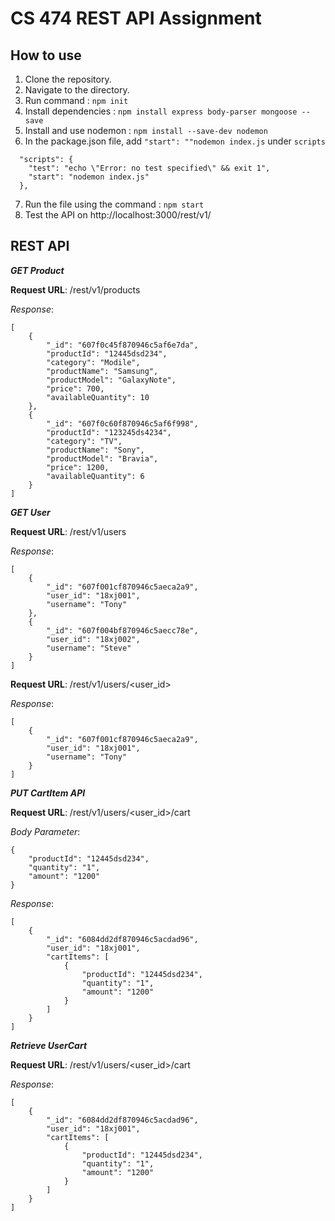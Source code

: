 # CS 474 REST API Assignment

## How to use

1. Clone the repository.
2. Navigate to the directory.
3. Run command : `npm init`
4. Install dependencies : `npm install express body-parser mongoose --save`
5. Install and use nodemon : `npm install --save-dev nodemon`
6. In the package.json file, add `"start": ""nodemon index.js` under `scripts`
```
  "scripts": {
    "test": "echo \"Error: no test specified\" && exit 1",
    "start": "nodemon index.js"
  },
```
7. Run the file using the command : `npm start`
8. Test the API on http://localhost:3000/rest/v1/

## REST API
***GET Product***

**Request URL**: /rest/v1/products

*Response*:
```
[
    {
        "_id": "607f0c45f870946c5af6e7da",
        "productId": "12445dsd234",
        "category": "Modile",
        "productName": "Samsung",
        "productModel": "GalaxyNote",
        "price": 700,
        "availableQuantity": 10
    },
    {
        "_id": "607f0c60f870946c5af6f998",
        "productId": "123245ds4234",
        "category": "TV",
        "productName": "Sony",
        "productModel": "Bravia",
        "price": 1200,
        "availableQuantity": 6
    }
]
```

***GET User***

**Request URL**: /rest/v1/users

*Response*:
```
[
    {
        "_id": "607f001cf870946c5aeca2a9",
        "user_id": "18xj001",
        "username": "Tony"
    },
    {
        "_id": "607f004bf870946c5aecc78e",
        "user_id": "18xj002",
        "username": "Steve"
    }
]
```
**Request URL**: /rest/v1/users/<user_id>

*Response*:
```
[
    {
        "_id": "607f001cf870946c5aeca2a9",
        "user_id": "18xj001",
        "username": "Tony"
    }
]
```
***PUT CartItem API***

**Request URL**: /rest/v1/users/<user_id>/cart

*Body Parameter*:
```
{
    "productId": "12445dsd234",
    "quantity": "1",
    "amount": "1200"
}
```
*Response*:
```
[
    {
        "_id": "6084dd2df870946c5acdad96",
        "user_id": "18xj001",
        "cartItems": [
            {
                "productId": "12445dsd234",
                "quantity": "1",
                "amount": "1200"
            }
        ]
    }
]
```
***Retrieve UserCart***

**Request URL**: /rest/v1/users/<user_id>/cart

*Response*:
```
[
    {
        "_id": "6084dd2df870946c5acdad96",
        "user_id": "18xj001",
        "cartItems": [
            {
                "productId": "12445dsd234",
                "quantity": "1",
                "amount": "1200"
            }
        ]
    }
]
```
